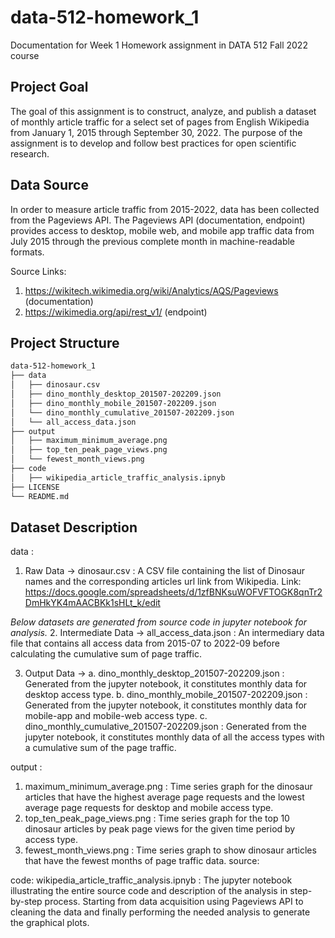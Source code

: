 # data-512-homework_1
Documentation for Week 1 Homework assignment in DATA 512 Fall 2022 course

## Project Goal
The goal of this assignment is to construct, analyze, and publish a dataset of monthly article traffic for a select set of pages from English Wikipedia from January 1, 2015 through September 30, 2022. The purpose of the assignment is to develop and follow best practices for open scientific research.

## Data Source
In order to measure article traffic from 2015-2022, data has been collected from the Pageviews API. The Pageviews API (documentation, endpoint) provides access to desktop, mobile web, and mobile app traffic data from July 2015 through the previous complete month in machine-readable formats.

Source Links:
1. https://wikitech.wikimedia.org/wiki/Analytics/AQS/Pageviews (documentation) 
2. https://wikimedia.org/api/rest_v1/ (endpoint)

## Project Structure

```bash
data-512-homework_1
├── data
│   ├── dinosaur.csv
│   ├── dino_monthly_desktop_201507-202209.json
│   ├── dino_monthly_mobile_201507-202209.json
│   └── dino_monthly_cumulative_201507-202209.json
│   └── all_access_data.json
├── output
│   ├── maximum_minimum_average.png
│   ├── top_ten_peak_page_views.png
│   └── fewest_month_views.png
├── code
│   ├── wikipedia_article_traffic_analysis.ipnyb
├── LICENSE
└── README.md
```

## Dataset Description

data :
1. Raw Data -> dinosaur.csv : A CSV file containing the list of Dinosaur names and the corresponding articles url link from Wikipedia.
   Link: https://docs.google.com/spreadsheets/d/1zfBNKsuWOFVFTOGK8qnTr2DmHkYK4mAACBKk1sHLt_k/edit

<i> Below datasets are generated from source code in jupyter notebook for analysis. </i>
2. Intermediate Data -> all_access_data.json : An intermediary data file that contains all access data from 2015-07 to 2022-09 before calculating the cumulative sum of page traffic.

3. Output Data ->
    a. dino_monthly_desktop_201507-202209.json : Generated from the jupyter notebook, it constitutes monthly data for desktop access type.
    b. dino_monthly_mobile_201507-202209.json : Generated from the jupyter notebook, it constitutes monthly data for mobile-app and mobile-web access type.
    c. dino_monthly_cumulative_201507-202209.json : Generated from the jupyter notebook, it constitutes monthly data of all the access types with a cumulative sum of the page traffic.

output :
1. maximum_minimum_average.png : Time series graph for the dinosaur articles that have the highest average page requests and the lowest average page requests for desktop and mobile access type.
2. top_ten_peak_page_views.png : Time series graph for the top 10 dinosaur articles by peak page views for the given time period by access type.
3. fewest_month_views.png : Time series graph to show dinosaur articles that have the fewest months of page traffic data.
source:

code:
wikipedia_article_traffic_analysis.ipnyb : The jupyter notebook illustrating the entire source code and description of the analysis in step-by-step process. Starting from data acquisition using Pageviews API to cleaning the data and finally performing the needed analysis to generate the graphical plots.

